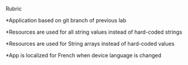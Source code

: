 Rubric

*Application based on git branch of previous lab 

*Resources are used for all string values instead of hard-coded strings 

*Resources are used for String arrays instead of hard-coded values 

*App is localized for French when device language is changed 

